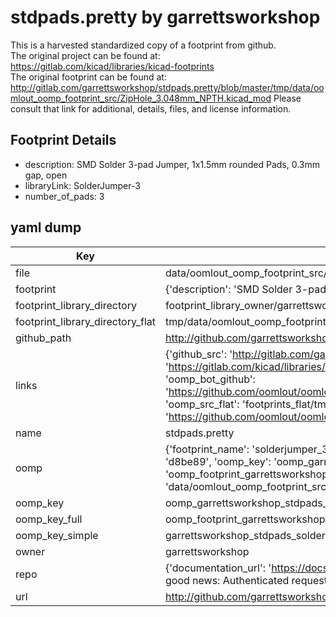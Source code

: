 # stdpads.pretty by garrettsworkshop  
This is a harvested standardized copy of a footprint from github.  
The original project can be found at:  
https://gitlab.com/kicad/libraries/kicad-footprints  
The original footprint can be found at:
http://gitlab.com/garrettsworkshop/stdpads.pretty/blob/master/tmp/data/oomlout_oomp_footprint_src/ZipHole_3.048mm_NPTH.kicad_mod
Please consult that link for additional, details, files, and license information.  
## Footprint Details
* description: SMD Solder 3-pad Jumper, 1x1.5mm rounded Pads, 0.3mm gap, open  
* libraryLink: SolderJumper-3  
* number_of_pads: 3  
## yaml dump  
| Key | Value |  
| --- | --- |  
| file | data/oomlout_oomp_footprint_src/stdpads.pretty/SolderJumper-3.kicad_mod |  
| footprint | {'description': 'SMD Solder 3-pad Jumper, 1x1.5mm rounded Pads, 0.3mm gap, open', 'libraryLink': 'SolderJumper-3', 'number_of_pads': 3} |  
| footprint_library_directory | footprint_library_owner/garrettsworkshop_stdpads.pretty |  
| footprint_library_directory_flat | tmp/data/oomlout_oomp_footprint_src/footprints_flat/garrettsworkshop_stdpads_solderjumper_3/working |  
| github_path | http://github.com/garrettsworkshop/stdpads.pretty/blob/master/tmp/data/oomlout_oomp_footprint_src/SolderJumper-3.kicad_mod |  
| links | {'github_src': 'http://gitlab.com/garrettsworkshop/stdpads.pretty/blob/master/tmp/data/oomlout_oomp_footprint_src/ZipHole_3.048mm_NPTH.kicad_mod', 'github_src_repo': 'https://gitlab.com/kicad/libraries/kicad-footprints', 'oomp_bot': 'tmp/data/oomlout_oomp_footprint_src/footprints/garrettsworkshop_stdpads_solderjumper_3/working', 'oomp_bot_github': 'https://github.com/oomlout/oomlout_oomp_footprint_bot/tree/main/tmp/data/oomlout_oomp_footprint_src/footprints/garrettsworkshop_stdpads_solderjumper_3/working', 'oomp_src_flat': 'footprints_flat/tmp/data/oomlout_oomp_footprint_src/footprints_flat/garrettsworkshop_stdpads_solderjumper_3/working', 'oomp_src_flat_github': 'https://github.com/oomlout/oomlout_oomp_footprint_src/tree/main/tmp/data/oomlout_oomp_footprint_src/footprints_flat/garrettsworkshop_stdpads_solderjumper_3/working'} |  
| name | stdpads.pretty |  
| oomp | {'footprint_name': 'solderjumper_3', 'library_name': 'stdpads', 'md5': 'd8be89752fb162534ac6f22eab3cd0c0', 'md5_10': 'd8be89752f', 'md5_5': 'd8be8', 'md5_6': 'd8be89', 'oomp_key': 'oomp_garrettsworkshop_stdpads_solderjumper_3', 'oomp_key_extra': 'oomp_footprint_garrettsworkshop_stdpads_solderjumper_3', 'oomp_key_full': 'oomp_footprint_garrettsworkshop_stdpads_solderjumper_3_d8be89', 'oomp_key_simple': 'garrettsworkshop_stdpads_solderjumper_3', 'original_filename': 'data/oomlout_oomp_footprint_src/stdpads.pretty/SolderJumper-3.kicad_mod', 'owner_name': 'garrettsworkshop'} |  
| oomp_key | oomp_garrettsworkshop_stdpads_solderjumper_3 |  
| oomp_key_full | oomp_footprint_garrettsworkshop_stdpads_solderjumper_3 |  
| oomp_key_simple | garrettsworkshop_stdpads_solderjumper_3 |  
| owner | garrettsworkshop |  
| repo | {'documentation_url': 'https://docs.github.com/rest/overview/resources-in-the-rest-api#rate-limiting', 'message': "API rate limit exceeded for 84.66.142.224. (But here's the good news: Authenticated requests get a higher rate limit. Check out the documentation for more details.)"} |  
| url | http://github.com/garrettsworkshop/stdpads.pretty |  

